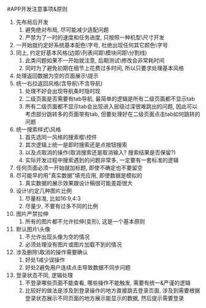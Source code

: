 #APP开发注意事项&原则
1. 先布局后开发
	1. 避免绝对布局, 尽可能减少适配问题
	2. 严禁为了一时的速度和任务进度, 只按照一种机型\尺寸开发
2. 一开始就约定好系统基本配色\字号, 杜绝出现任何其它颜色\字号
3. 同上, 约定好基本风格(边距\列表间距\模块间距\分割线)
	1. 此类问题如果不一开始就注意, 后期测试\修改会非常耗时间
	2. 同时为了避免初期在细节上花费过多时间, 所以只要求处理基本风格
4. 处理返回数据为空的页面展示\提示
5. 统一右拉返回风格(含导航\不含导航)
	1. 处理不好会出现导航条时隐时现
	2. 二级页面是否需要有tab导航, 最简单的逻辑是所有二级页面都不显示tab
	3. 所有二级页面都不显示tab会出现进入层级过深很难跳出的问题, 因此可以考虑部分跳转多的页面带有tab, 但要处理好在二级页面点击tab如何跳转的问题
6. 统一搜索样式\风格
	1. 首先选同一风格的搜索框\控件
	2. 其次逻辑上统一是即时搜索还是点按钮搜索
	3. 以及点取消的操作(取消搜索还是取消输入? 搜索结果是否保留?)
	4. 实际开发过程中搜索遇到的问题非常多, 一定要有一套标准的逻辑
7. 任何页面必须一开始就加标题, 即使不确定也不要留空
8. 尽可能早的用"真实数据"填充应用, 即使数据是模拟的
	1. 真实数据的展示效果跟设计稿很可能差距很大
9. 设计\约定几种图片比例
	1. 尽量标准, 比如16:9,4:3
	2. 尽量少, 不要有过多不同的比例
10. 图片严禁拉伸
	1. 所有的图片都不允许拉伸(变形), 这是一个基本原则
11. 默认图片\头像
	1. 不允许出现头像为空的情况
	2. 必须处理没有图片或图片加载不到的情况
12. 涉及删除\取消的操作需要确认
	1. 好处1减少误操作
	2. 好处2避免用户连续点击导致数据不同步问题
13. 登录状态不同, 逻辑处理
	1. 不登录哪些页面不能查看, 哪些操作不能触发, 需要有统一&严谨的逻辑
	2. 比较好的做法是涉及到登录操作的地方直接跳去登录页面, 涉及到需要根据登录状态展示不同页面的地方展示能显示的数据, 然后提示需要登录